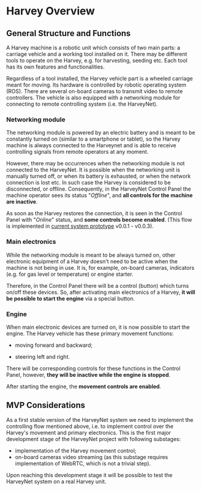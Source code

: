 # Harvey Overview

## General Structure and Functions

A Harvey machine is a robotic unit which consists of two main parts: a carriage vehicle and a working tool installed on it. There may be different tools to operate on the Harvey, e.g. for harvesting, seeding etc. Each tool has its own features and functionalities.

Regardless of a tool installed, the Harvey vehicle part is a wheeled carriage meant for moving. Its hardware is controlled by robotic operating system (ROS). There are several on-board cameras to transmit video to remote controllers. The vehicle is also equipped with a networking module for connecting to remote controlling system (i.e. the HarveyNet).

### Networking module

The networking module is powered by an electric battery and is meant to be constantly turned on (similar to a smartphone or tablet), so the Harvey machine is always connected to the Harveynet and is able to receive controlling signals from remote operators at any moment.

However, there may be occurrences when the networking module is not connected to the HarveyNet. It is possible when the networking unit is manually turned off, or when its battery is exhausted, or when the network connection is lost etc. In such case the Harvey is considered to be disconnected, or offline. Consequently, in the HarveyNet Control Panel the machine operator sees its status "*Offline*", and **all controls for the machine are inactive**.

As soon as the Harvey restores the connection, it is seen in the Control Panel with "*Online*" status, and **some controls become enabled**. (This flow is implemented in [current system prototype](./DEPLOYED-PROTOTYPES.md) v0.0.1 - v0.0.3).

### Main electronics

While the networking module is meant to be always turned on, other electronic equipment of a Harvey doesn't need to be active when the machine is not being in use. It is, for example, on-board cameras, indicators (e.g. for gas level or temperature) or engine starter.

Therefore, in the Control Panel there will be a control (button) which turns on/off these devices. So, after activating main electronics of a Harvey, **it will be possible to start the engine** via a special button.

### Engine

When main electronic devices are turned on, it is now possible to start the engine. The Harvey vehicle has these primary movement functions:

- moving forward and backward;

- steering left and right.

There will be corresponding controls for these functions in the Control Panel, however, **they will be inactive while the engine is stopped**.

After starting the engine, the **movement controls are enabled**.

## MVP Considerations

As a first stable version of the HarveyNet system we need to implement the controlling flow mentioned above, i.e. to implement control over the Harvey's movement and primary electronics. This is the first major development stage of the HarveyNet project with following substages:

- implementation of the Harvey movement control;
- on-board cameras video streaming (as this substage requires implementation of WebRTC, which is not a trivial step).

Upon reaching this development stage it will be possible to test the HarveyNet system on a real Harvey unit.